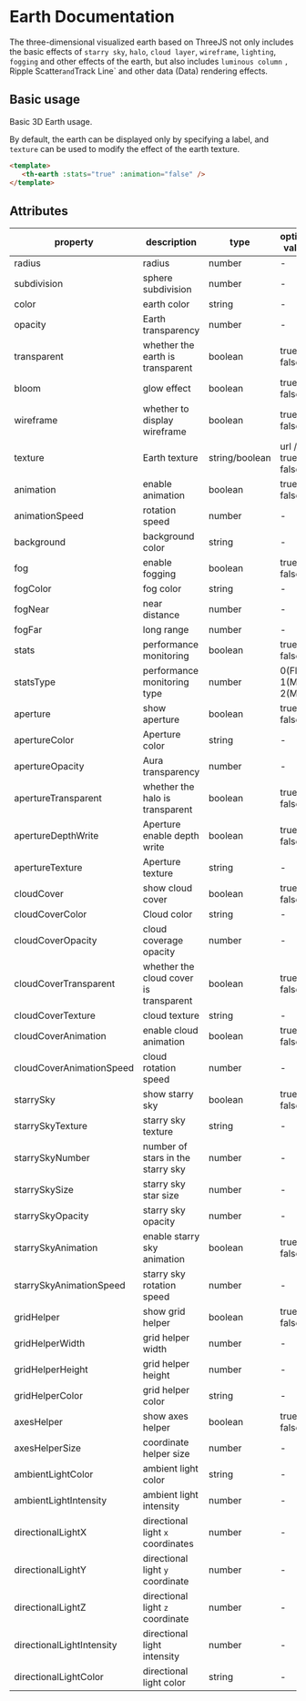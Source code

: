 # Earth Documentation

The three-dimensional visualized earth based on ThreeJS not only includes the basic effects of `starry sky`, `halo`, `cloud layer`, `wireframe`, `lighting`, `fogging` and other effects of the earth, but also includes `luminous column` `, `Ripple Scatter` and `Track Line` and other data (Data) rendering effects.

## Basic usage

Basic 3D Earth usage.

By default, the earth can be displayed only by specifying a label, and `texture` can be used to modify the effect of the earth texture.


```html
<template>
   <th-earth :stats="true" :animation="false" />
</template>
```

## Attributes

| property                  | description                            | type           | optional values        | default            |
| ------------------------- | -------------------------------------- | -------------- | ---------------------- | ------------------ |
| radius                    | radius                                 | number         | -                      | 60                 |
| subdivision               | sphere subdivision                     | number         | -                      | 80                 |
| color                     | earth color                            | string         | -                      | #ffffff            |
| opacity                   | Earth transparency                     | number         | -                      | 1                  |
| transparent               | whether the earth is transparent       | boolean        | true / false           | true               |
| bloom                     | glow effect                            | boolean        | true / false           | false              |
| wireframe                 | whether to display wireframe           | boolean        | true / false           | false              |
| texture                   | Earth texture                          | string/boolean | url / true / false     | .../Earth.png      |
| animation                 | enable animation                       | boolean        | true / false           | true               |
| animationSpeed            | rotation speed                         | number         | -                      | 0.0003             |
| background                | background color                       | string         | -                      | #050b16            |
| fog                       | enable fogging                         | boolean        | true / false           | false              |
| fogColor                  | fog color                              | string         | -                      | #020924            |
| fogNear                   | near distance                          | number         | -                      | 20                 |
| fogFar                    | long range                             | number         | -                      | 50                 |
| stats                     | performance monitoring                 | boolean        | true / false           | true               |
| statsType                 | performance monitoring type            | number         | 0(FPS) / 1(MS) / 2(MB) | 1                  |
| aperture                  | show aperture                          | boolean        | true / false           | false              |
| apertureColor             | Aperture color                         | string         | -                      | #ffffff            |
| apertureOpacity           | Aura transparency                      | number         | -                      | 0.6                |
| apertureTransparent       | whether the halo is transparent        | boolean        | true / false           | true               |
| apertureDepthWrite        | Aperture enable depth write            | boolean        | true / false           | false              |
| apertureTexture           | Aperture texture                       | string         | -                      | .../Aperture.png   |
| cloudCover                | show cloud cover                       | boolean        | true / false           | false              |
| cloudCoverColor           | Cloud color                            | string         | -                      | #ffffff            |
| cloudCoverOpacity         | cloud coverage opacity                 | number         | -                      | 1                  |
| cloudCoverTransparent     | whether the cloud cover is transparent | boolean        | true / false           | true               |
| cloudCoverTexture         | cloud texture                          | string         | -                      | .../CloudCover.png |
| cloudCoverAnimation       | enable cloud animation                 | boolean        | true / false           | true               |
| cloudCoverAnimationSpeed  | cloud rotation speed                   | number         | -                      | 0.0005             |
| starrySky                 | show starry sky                        | boolean        | true / false           | false              |
| starrySkyTexture          | starry sky texture                     | string         | -                      | .../StarrySky.png  |
| starrySkyNumber           | number of stars in the starry sky      | number         | -                      | 10000              |
| starrySkySize             | starry sky star size                   | number         | -                      | 1                  |
| starrySkyOpacity          | starry sky opacity                     | number         | -                      | 1                  |
| starrySkyAnimation        | enable starry sky animation            | boolean        | true / false           | true               |
| starrySkyAnimationSpeed   | starry sky rotation speed              | number         | -                      | 0.0001             |
| gridHelper                | show grid helper                       | boolean        | true / false           | false              |
| gridHelperWidth           | grid helper width                      | number         | -                      | 500                |
| gridHelperHeight          | grid helper height                     | number         | -                      | 500                |
| gridHelperColor           | grid helper color                      | string         | -                      | #ffffff            |
| axesHelper                | show axes helper                       | boolean        | true / false           | false              |
| axesHelperSize            | coordinate helper size                 | number         | -                      | 100                |
| ambientLightColor         | ambient light color                    | string         | -                      | #ffffff            |
| ambientLightIntensity     | ambient light intensity                | number         | -                      | 0.2                |
| directionalLightX         | directional light `x` coordinates      | number         | -                      | 0                  |
| directionalLightY         | directional light `y` coordinate       | number         | -                      | 5                  |
| directionalLightZ         | directional light `z` coordinate       | number         | -                      | 10                 |
| directionalLightIntensity | directional light intensity            | number         | -                      | 2                  |
| directionalLightColor     | directional light color                | string         | -                      | #ffffff            |

